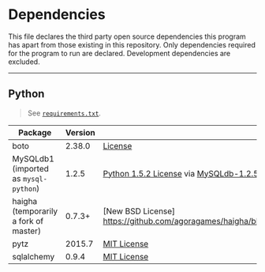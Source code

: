 # Dependencies

This file declares the third party open source dependencies this program has apart from those existing in this repository. Only dependencies required for the program to run are declared. Development dependencies are excluded.

* * *

## Python

> See [`requirements.txt`](requirements.txt).

Package | Version | License
------- | ------- | -------
boto | 2.38.0 | [License](https://github.com/boto/boto/blob/2.38.0/LICENSE)
MySQLdb1 (imported as `mysql-python`) | 1.2.5 | [Python 1.5.2 License](https://docs.python.org/2/license.html) via [MySQLdb-1.2.5/INSTALL](https://github.com/farcepest/MySQLdb1/blob/MySQLdb-1.2.5/INSTALL#L249)
haigha (temporarily a fork of master) | 0.7.3+ | [New BSD License] https://github.com/agoragames/haigha/blob/8d5d981a5555281b37580c715eeaa3a48b110a17/LICENSE.txt
pytz | 2015.7 | [MIT License](http://pythonhosted.org/pytz/)
sqlalchemy | 0.9.4 | [MIT License](https://bitbucket.org/zzzeek/sqlalchemy/src/ccc0c44c3a60fc4906e5e3b26cc6d2b7a69d33bf/LICENSE?at=rel_0_9_4)
